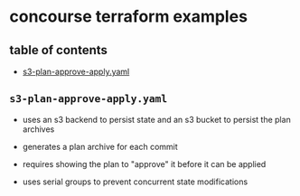 # concourse terraform examples

## table of contents

- [s3-plan-approve-apply.yaml](#s3-plan-approve-applyyaml)

## `s3-plan-approve-apply.yaml`

- uses an s3 backend to persist state and an s3 bucket to persist the plan archives

- generates a plan archive for each commit

- requires showing the plan to "approve" it before it can be applied

- uses serial groups to prevent concurrent state modifications